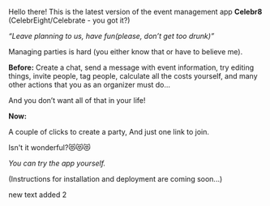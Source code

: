 
Hello there! This is the latest version of the event management app **Celebr8** (CelebrEight/Celebrate - you got it?)

_“Leave planning to us, have fun(please, don’t get too drunk)”_

Managing parties is hard (you either know that or have to believe me).



**Before:**
Create a chat, send a message with event information, try editing things, invite people, tag people, calculate all the costs yourself, and many other actions that you as an organizer must do...

And you don’t want all of that in your life!

**Now:**

A couple of clicks to create a party,
And just one link to join.

Isn't it wonderful?😻😻😻



_You can try the app yourself._

(Instructions for installation and deployment are coming soon...)

new text added 2
